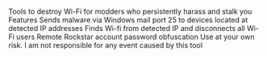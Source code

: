 Tools to destroy Wi-Fi for modders who persistently harass and stalk you
Features
Sends malware via Windows mail port 25 to devices located at detected IP addresses
Finds Wi-fi from detected IP and disconnects all Wi-Fi users
Remote Rockstar account password obfuscation
Use at your own risk.
I am not responsible for any event caused by this tool
